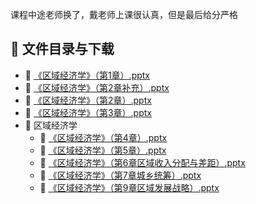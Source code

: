 课程中途老师换了，戴老师上课很认真，但是最后给分严格
## 📄 文件目录与下载

- 📄 [《区域经济学》（第1章）.pptx](%E3%80%8A%E5%8C%BA%E5%9F%9F%E7%BB%8F%E6%B5%8E%E5%AD%A6%E3%80%8B%EF%BC%88%E7%AC%AC1%E7%AB%A0%EF%BC%89.pptx)
- 📄 [《区域经济学》（第2章补充）.pptx](%E3%80%8A%E5%8C%BA%E5%9F%9F%E7%BB%8F%E6%B5%8E%E5%AD%A6%E3%80%8B%EF%BC%88%E7%AC%AC2%E7%AB%A0%E8%A1%A5%E5%85%85%EF%BC%89.pptx)
- 📄 [《区域经济学》（第2章）.pptx](%E3%80%8A%E5%8C%BA%E5%9F%9F%E7%BB%8F%E6%B5%8E%E5%AD%A6%E3%80%8B%EF%BC%88%E7%AC%AC2%E7%AB%A0%EF%BC%89.pptx)
- 📄 [《区域经济学》（第3章）.pptx](%E3%80%8A%E5%8C%BA%E5%9F%9F%E7%BB%8F%E6%B5%8E%E5%AD%A6%E3%80%8B%EF%BC%88%E7%AC%AC3%E7%AB%A0%EF%BC%89.pptx)
- 📁 区域经济学
  - 📄 [《区域经济学》（第4章）.pptx](%E5%8C%BA%E5%9F%9F%E7%BB%8F%E6%B5%8E%E5%AD%A6/%E3%80%8A%E5%8C%BA%E5%9F%9F%E7%BB%8F%E6%B5%8E%E5%AD%A6%E3%80%8B%EF%BC%88%E7%AC%AC4%E7%AB%A0%EF%BC%89.pptx)
  - 📄 [《区域经济学》（第5章）.pptx](%E5%8C%BA%E5%9F%9F%E7%BB%8F%E6%B5%8E%E5%AD%A6/%E3%80%8A%E5%8C%BA%E5%9F%9F%E7%BB%8F%E6%B5%8E%E5%AD%A6%E3%80%8B%EF%BC%88%E7%AC%AC5%E7%AB%A0%EF%BC%89.pptx)
  - 📄 [《区域经济学》（第6章区域收入分配与差距）.pptx](%E5%8C%BA%E5%9F%9F%E7%BB%8F%E6%B5%8E%E5%AD%A6/%E3%80%8A%E5%8C%BA%E5%9F%9F%E7%BB%8F%E6%B5%8E%E5%AD%A6%E3%80%8B%EF%BC%88%E7%AC%AC6%E7%AB%A0%E5%8C%BA%E5%9F%9F%E6%94%B6%E5%85%A5%E5%88%86%E9%85%8D%E4%B8%8E%E5%B7%AE%E8%B7%9D%EF%BC%89.pptx)
  - 📄 [《区域经济学》（第7章城乡统筹）.pptx](%E5%8C%BA%E5%9F%9F%E7%BB%8F%E6%B5%8E%E5%AD%A6/%E3%80%8A%E5%8C%BA%E5%9F%9F%E7%BB%8F%E6%B5%8E%E5%AD%A6%E3%80%8B%EF%BC%88%E7%AC%AC7%E7%AB%A0%E5%9F%8E%E4%B9%A1%E7%BB%9F%E7%AD%B9%EF%BC%89.pptx)
  - 📄 [《区域经济学》（第9章区域发展战略）.pptx](%E5%8C%BA%E5%9F%9F%E7%BB%8F%E6%B5%8E%E5%AD%A6/%E3%80%8A%E5%8C%BA%E5%9F%9F%E7%BB%8F%E6%B5%8E%E5%AD%A6%E3%80%8B%EF%BC%88%E7%AC%AC9%E7%AB%A0%E5%8C%BA%E5%9F%9F%E5%8F%91%E5%B1%95%E6%88%98%E7%95%A5%EF%BC%89.pptx)
